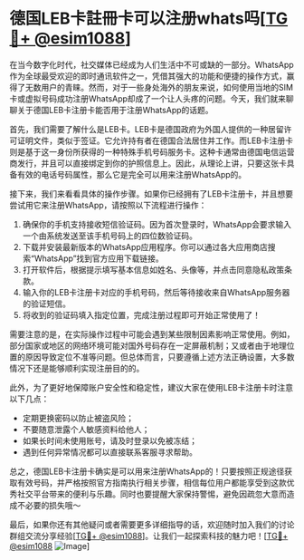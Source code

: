 # 德国LEB卡註冊卡可以注册whats吗[[TG💪+ @esim1088](https://t.me/s/esim1088)]

在当今数字化时代，社交媒体已经成为人们生活中不可或缺的一部分。WhatsApp作为全球最受欢迎的即时通讯软件之一，凭借其强大的功能和便捷的操作方式，赢得了无数用户的青睐。然而，对于一些身处海外的朋友来说，如何使用当地的SIM卡或虚拟号码成功注册WhatsApp却成了一个让人头疼的问题。今天，我们就来聊聊关于德国LEB卡注册卡能否用于注册WhatsApp的话题。

首先，我们需要了解什么是LEB卡。LEB卡是德国政府为外国人提供的一种居留许可证明文件，类似于签证。它允许持有者在德国合法居住并工作。而LEB卡注册卡则是基于这一身份所获得的一种特殊手机号码服务卡。这种卡通常由德国电信运营商发行，并且可以直接绑定到你的护照信息上。因此，从理论上讲，只要这张卡具备有效的电话号码属性，那么它是完全可以用来注册WhatsApp的。

接下来，我们来看看具体的操作步骤。如果你已经拥有了LEB卡注册卡，并且想要尝试用它来注册WhatsApp，请按照以下流程进行操作：

1. 确保你的手机支持接收短信验证码。因为首次登录时，WhatsApp会要求输入一个由系统发送至该手机号码上的四位数验证码。
2. 下载并安装最新版本的WhatsApp应用程序。你可以通过各大应用商店搜索“WhatsApp”找到官方应用下载链接。
3. 打开软件后，根据提示填写基本信息如姓名、头像等，并点击同意隐私政策条款。
4. 输入你的LEB卡注册卡对应的手机号码，然后等待接收来自WhatsApp服务器的验证短信。
5. 将收到的验证码填入指定位置，完成注册过程即可开始正常使用了！

需要注意的是，在实际操作过程中可能会遇到某些限制因素影响正常使用。例如，部分国家或地区的网络环境可能对国外号码存在一定屏蔽机制；又或者由于地理位置的原因导致定位不准等问题。但总体而言，只要遵循上述方法正确设置，大多数情况下还是能够顺利实现注册目的的。

此外，为了更好地保障账户安全性和稳定性，建议大家在使用LEB卡注册卡时注意以下几点：
- 定期更换密码以防止被盗风险；
- 不要随意泄露个人敏感资料给他人；
- 如果长时间未使用账号，请及时登录以免被冻结；
- 遇到任何异常情况都可以直接联系客服寻求帮助。

总之，德国LEB卡注册卡确实是可以用来注册WhatsApp的！只要按照正规途径获取有效号码，并严格按照官方指南执行相关步骤，相信每位用户都能享受到这款优秀社交平台带来的便利与乐趣。同时也要提醒大家保持警惕，避免因疏忽大意而造成不必要的损失哦～

最后，如果你还有其他疑问或者需要更多详细指导的话，欢迎随时加入我们的讨论群组交流分享经验[[TG💪+ @esim1088](https://t.me/s/esim1088)]。让我们一起探索科技的魅力吧！[[TG💪+ @esim1088](https://t.me/s/esim1088) ![Image](https://i.postimg.cc/4NQfJmqS/Snipaste-2025-05-13-00-14-12.png)]